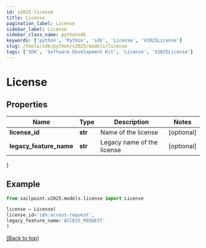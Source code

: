 ```yaml
---
id: v2025-license
title: License
pagination_label: License
sidebar_label: License
sidebar_class_name: pythonsdk
keywords: ['python', 'Python', 'sdk', 'License', 'V2025License']
slug: /tools/sdk/python/v2025/models/license
tags: ['SDK', 'Software Development Kit', 'License', 'V2025License']
---
```


# License

## Properties

| Name                    | Type    | Description                | Notes      |
| ----------------------- | ------- | -------------------------- | ---------- |
| **license_id**          | **str** | Name of the license        | [optional] |
| **legacy_feature_name** | **str** | Legacy name of the license | [optional] |

}

## Example

```python
from sailpoint.v2025.models.license import License

license = License(
license_id='idn:access-request',
legacy_feature_name='ACCESS_REQUEST'
)

```

[[Back to top]](#)

